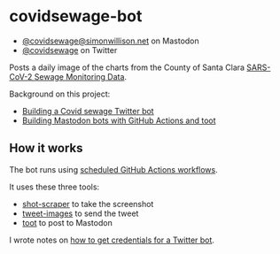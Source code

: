 # covidsewage-bot

- [@covidsewage@simonwillison.net](https://fedi.simonwillison.net/@covidsewage) on Mastodon
- [@covidsewage](https://twitter.com/covidsewage) on Twitter

Posts a daily image of the charts from the County of Santa Clara [SARS-CoV-2 Sewage Monitoring Data](https://covid19.sccgov.org/dashboard-wastewater).

Background on this project:

- [Building a Covid sewage Twitter bot](https://simonwillison.net/2022/Apr/18/covid-sewage/)
- [Building Mastodon bots with GitHub Actions and toot](https://til.simonwillison.net/mastodon/mastodon-bots-github-actions)

## How it works

The bot runs using [scheduled GitHub Actions workflows](https://github.com/simonw/covidsewage-bot/tree/main/.github/workflows).

It uses these three tools:

- [shot-scraper](https://datasette.io/tools/shot-scraper) to take the screenshot
- [tweet-images](https://github.com/simonw/tweet-images) to send the tweet
- [toot](https://toot.readthedocs.io/) to post to Mastodon

I wrote notes on [how to get credentials for a Twitter bot](https://til.simonwillison.net/twitter/credentials-twitter-bot).
